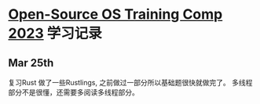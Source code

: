 # [Open-Source OS Training Comp 2023](https://github.com/LearningOS/rust-based-os-comp2023) 学习记录

## Mar 25th
复习Rust
做了一些Rustlings, 之前做过一部分所以基础题很快就做完了。
多线程部分不是很懂，还需要多阅读多线程部分。
